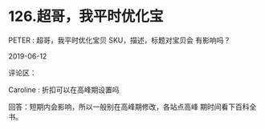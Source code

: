 # 126.超哥，我平时优化宝

PETER : 超哥，我平时优化宝贝 SKU，描述，标题对宝贝会 有影响吗？

2019-06-12

评论区：

Caroline : 折扣可以在高峰期设置吗

回答：短期内会影响，所以一般别在高峰期修改，各站点高峰 期时间看下百科全书。